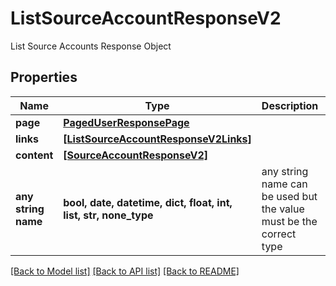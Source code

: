 # ListSourceAccountResponseV2

List Source Accounts Response Object

## Properties
Name | Type | Description | Notes
------------ | ------------- | ------------- | -------------
**page** | [**PagedUserResponsePage**](PagedUserResponsePage.md) |  | [optional] 
**links** | [**[ListSourceAccountResponseV2Links]**](ListSourceAccountResponseV2Links.md) |  | [optional] 
**content** | [**[SourceAccountResponseV2]**](SourceAccountResponseV2.md) |  | [optional] 
**any string name** | **bool, date, datetime, dict, float, int, list, str, none_type** | any string name can be used but the value must be the correct type | [optional]

[[Back to Model list]](../README.md#documentation-for-models) [[Back to API list]](../README.md#documentation-for-api-endpoints) [[Back to README]](../README.md)


